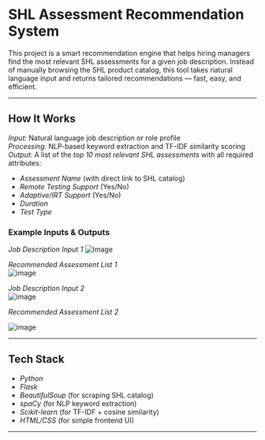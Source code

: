 
# SHL Assessment Recommendation System  

This project is a smart recommendation engine that helps hiring managers find the most relevant SHL assessments for a given job description. Instead of manually browsing the SHL product catalog, this tool takes natural language input and returns tailored recommendations — fast, easy, and efficient.  

---

## How It Works  

*Input:* Natural language job description or role profile  
*Processing:* NLP-based keyword extraction and TF-IDF similarity scoring  
*Output:* A list of the *top 10 most relevant SHL assessments* with all required attributes:  

- *Assessment Name* (with direct link to SHL catalog)  
- *Remote Testing Support* (Yes/No)  
- *Adaptive/IRT Support* (Yes/No)  
- *Duration*  
- *Test Type*  

###  Example Inputs & Outputs  

 *Job Description Input 1*
![image](https://github.com/user-attachments/assets/6718f8ac-a7ee-4f19-a81b-a99c97657782)

 *Recommended Assessment List 1*  
![image](https://github.com/user-attachments/assets/ef530903-0f3b-4f9f-85a0-3a814fe6fc3a)

 *Job Description Input 2*  
![image](https://github.com/user-attachments/assets/7bb1b149-6ced-41fc-9ed7-a7e3298ccd16)

 *Recommended Assessment List 2*  

![image](https://github.com/user-attachments/assets/46f58f11-0535-442c-997a-314beb470770)

---

##  Tech Stack  

- *Python*  
- *Flask*  
- *BeautifulSoup* (for scraping SHL catalog)  
- *spaCy* (for NLP keyword extraction)  
- *Scikit-learn* (for TF-IDF + cosine similarity)  
- *HTML/CSS* (for simple frontend UI)  

---

